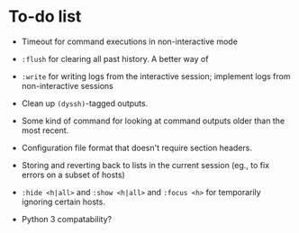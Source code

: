 # To-do list

* Timeout for command executions in non-interactive mode
* `:flush` for clearing all past history. A better way of
* `:write` for writing logs from the interactive session; implement logs from
  non-interactive sessions
* Clean up `(dyssh)`-tagged outputs.
* Some kind of command for looking at command outputs older than the most
  recent.
* Configuration file format that doesn't require section headers.
* Storing and reverting back to lists in the current session (eg., to fix errors
  on a subset of hosts)
* `:hide <h|all>` and `:show <h|all>` and `:focus <h>` for temporarily ignoring
  certain hosts.

* Python 3 compatability?
